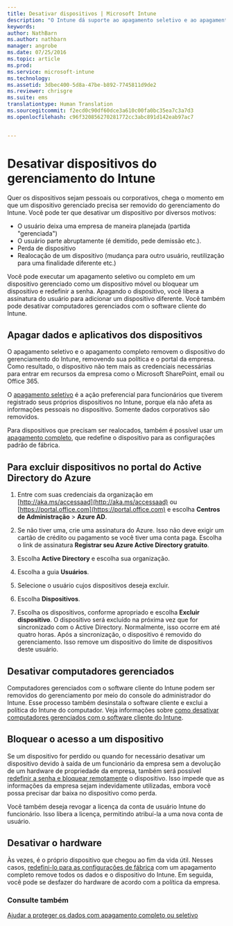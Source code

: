 ```yaml
---
title: Desativar dispositivos | Microsoft Intune
description: "O Intune dá suporte ao apagamento seletivo e ao apagamento completo para remover o dispositivo do gerenciamento do Intune removendo suas políticas e o portal da empresa."
keywords: 
author: NathBarn
ms.author: nathbarn
manager: angrobe
ms.date: 07/25/2016
ms.topic: article
ms.prod: 
ms.service: microsoft-intune
ms.technology: 
ms.assetid: 3dbec400-5d8a-47be-b892-7745811d9de2
ms.reviewer: chrisgre
ms.suite: ems
translationtype: Human Translation
ms.sourcegitcommit: f2ecd0c90df60dce3a610c00fa0bc35ea7c3a7d3
ms.openlocfilehash: c96f320856270281772cc3abc891d142eab97ac7


---
```


# Desativar dispositivos do gerenciamento do Intune

Quer os dispositivos sejam pessoais ou corporativos, chega o momento em que um dispositivo gerenciado precisa ser removido do gerenciamento do Intune. Você pode ter que desativar um dispositivo por diversos motivos:

-   O usuário deixa uma empresa de maneira planejada (partida "gerenciada")
-   O usuário parte abruptamente (é demitido, pede demissão etc.).
-   Perda de dispositivo
-   Realocação de um dispositivo (mudança para outro usuário, reutilização para uma finalidade diferente etc.)

Você pode executar um apagamento seletivo ou completo em um dispositivo gerenciado como um dispositivo móvel ou bloquear um dispositivo e redefinir a senha. Apagando o dispositivo, você libera a assinatura do usuário para adicionar um dispositivo diferente. Você também pode desativar computadores gerenciados com o software cliente do Intune.

## Apagar dados e aplicativos dos dispositivos
O apagamento seletivo e o apagamento completo removem o dispositivo do gerenciamento do Intune, removendo sua política e o portal da empresa. Como resultado, o dispositivo não tem mais as credenciais necessárias para entrar em recursos da empresa como o Microsoft SharePoint, email ou Office 365.

O [apagamento seletivo](use-remote-wipe-to-help-protect-data-using-microsoft-intune.md#selective-wipe) é a ação preferencial para funcionários que tiverem registrado seus próprios dispositivos no Intune, porque ela não afeta as informações pessoais no dispositivo. Somente dados corporativos são removidos.

Para dispositivos que precisam ser realocados, também é possível usar um [apagamento completo](use-remote-wipe-to-help-protect-data-using-microsoft-intune.md#full-wipe), que redefine o dispositivo para as configurações padrão de fábrica.

## Para excluir dispositivos no portal do Active Directory do Azure

1.  Entre com suas credenciais da organização em [http://aka.ms/accessaad](http://aka.ms/accessaad) ou [https://portal.office.com](https://portal.office.com) e escolha **Centros de Administração** &gt; **Azure AD**.

2.  Se não tiver uma, crie uma assinatura do Azure. Isso não deve exigir um cartão de crédito ou pagamento se você tiver uma conta paga. Escolha o link de assinatura **Registrar seu Azure Active Directory gratuito**.

4.  Escolha **Active Directory** e escolha sua organização.

5.  Escolha a guia **Usuários**.

6.  Selecione o usuário cujos dispositivos deseja excluir.

7.  Escolha **Dispositivos**.

8.  Escolha os dispositivos, conforme apropriado e escolha **Excluir dispositivo**. O dispositivo será excluído na próxima vez que for sincronizado com o Active Directory. Normalmente, isso ocorre em até quatro horas. Após a sincronização, o dispositivo é removido do gerenciamento. Isso remove um dispositivo do limite de dispositivos deste usuário.

## Desativar computadores gerenciados
Computadores gerenciados com o software cliente do Intune podem ser removidos do gerenciamento por meio do console do administrador do Intune. Esse processo também desinstala o software cliente e exclui a política do Intune do computador. Veja informações sobre [como desativar computadores gerenciados com o software cliente do Intune](common-windows-pc-management-tasks-with-the-microsoft-intune-computer-client#retire-a-computer.md).

## Bloquear o acesso a um dispositivo
Se um dispositivo for perdido ou quando for necessário desativar um dispositivo devido à saída de um funcionário da empresa sem a devolução de um hardware de propriedade da empresa, também será possível [redefinir a senha e bloquear remotamente](use-remote-lock-and-passcode-reset-in-microsoft-intune.md) o dispositivo. Isso impede que as informações da empresa sejam indevidamente utilizadas, embora você possa precisar dar baixa no dispositivo como perda.

Você também deseja revogar a licença da conta de usuário Intune do funcionário. Isso libera a licença, permitindo atribuí-la a uma nova conta de usuário.

## Desativar o hardware
Às vezes, é o próprio dispositivo que chegou ao fim da vida útil. Nesses casos, [redefini-lo para as configurações de fábrica](use-remote-wipe-to-help-protect-data-using-microsoft-intune.md) com um apagamento completo remove todos os dados e o dispositivo do Intune. Em seguida, você pode se desfazer do hardware de acordo com a política da empresa.

### Consulte também
[Ajudar a proteger os dados com apagamento completo ou seletivo](use-remote-wipe-to-help-protect-data-using-microsoft-intune.md)



<!--HONumber=Oct16_HO3-->


